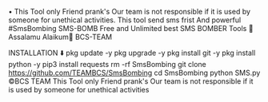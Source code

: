 • This Tool only Friend prank's Our team is not responsible if it is used by someone for unethical activities. This tool send sms frist And powerful
#SmsBombing
SMS-BOMB
Free and Unlimited best SMS BOMBER Tools
🖤Assalamu Alaikum🖤
BCS-TEAM

INSTALLATION ⬇️
pkg update -y
pkg upgrade -y
pkg install git -y
pkg install python -y
pip3 install requests
rm -rf SmsBombing
git clone https://github.com/TEAMBCS/SmsBombing
cd SmsBombing
python SMS.py
©️BCS TEAM
This Tool only Friend prank's Our team is not responsible if it is used by someone for unethical activities

